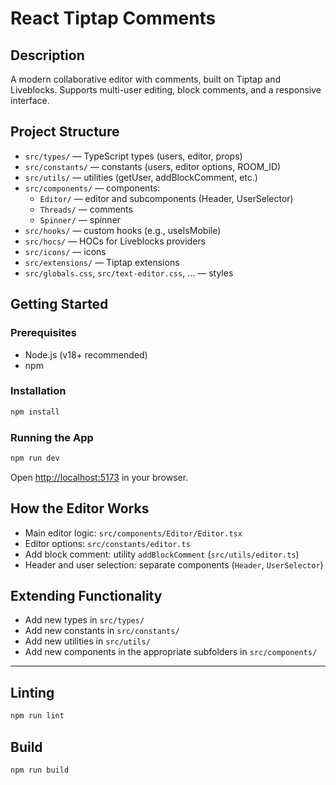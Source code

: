 # React Tiptap Comments

## Description

A modern collaborative editor with comments, built on Tiptap and Liveblocks. Supports multi-user editing, block comments, and a responsive interface.

## Project Structure

- `src/types/` — TypeScript types (users, editor, props)
- `src/constants/` — constants (users, editor options, ROOM_ID)
- `src/utils/` — utilities (getUser, addBlockComment, etc.)
- `src/components/` — components:
  - `Editor/` — editor and subcomponents (Header, UserSelector)
  - `Threads/` — comments
  - `Spinner/` — spinner
- `src/hooks/` — custom hooks (e.g., useIsMobile)
- `src/hocs/` — HOCs for Liveblocks providers
- `src/icons/` — icons
- `src/extensions/` — Tiptap extensions
- `src/globals.css`, `src/text-editor.css`, ... — styles

## Getting Started

### Prerequisites

- Node.js (v18+ recommended)
- npm

### Installation

```bash
npm install
```

### Running the App

```bash
npm run dev
```

Open [http://localhost:5173](http://localhost:5173) in your browser.

## How the Editor Works

- Main editor logic: `src/components/Editor/Editor.tsx`
- Editor options: `src/constants/editor.ts`
- Add block comment: utility `addBlockComment` (`src/utils/editor.ts`)
- Header and user selection: separate components (`Header`, `UserSelector`)

## Extending Functionality

- Add new types in `src/types/`
- Add new constants in `src/constants/`
- Add new utilities in `src/utils/`
- Add new components in the appropriate subfolders in `src/components/`

---

## Linting

```bash
npm run lint
```

## Build

```bash
npm run build
```
